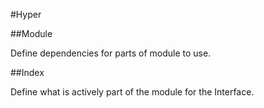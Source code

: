 #Hyper

##Module

Define dependencies for parts of module to use.

##Index

Define what is actively part of the module for the Interface.
